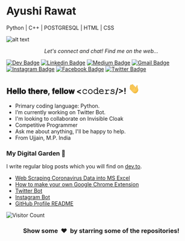 # Ayushi Rawat

Python | C++ | POSTGRESQL | HTML | CSS

![alt text](https://github.com/ayushi7rawat/Python-Bootcamp/blob/master/PhotoGrid_1599195115056.jpg)

<p align="center">
  <i>Let's connect and chat! Find me on the web...</i>
  
   [![Dev Badge](https://img.shields.io/badge/-DEV.to-47CCCC?style=flat&logo=Google-Chrome&logoColor=white&link=https://dev.to/ayushi7rawat)](https://dev.to/ayushi7rawat) 
   [![Linkedin Badge](https://img.shields.io/badge/-Linkedin-blue?style=flat-square&logo=Linkedin&logoColor=white&link=https://www.linkedin.com/in/ayushi7rawat/)](https://www.linkedin.com/in/ayushi7rawat/) 
   [![Medium Badge](https://img.shields.io/badge/-Medium-000000?style=flat&labelColor=000000&logo=Medium&link=https://medium.com/@ayushi7rawat)](https://medium.com/@ayushi7rawat) 
   [![Gmail Badge](https://img.shields.io/badge/-Gmail-c14438?style=flat-square&logo=Gmail&logoColor=white&link=mailto:ayushi7rawat@gmail.com)](mailto:ayushi7rawat@gmail.com)
   [![Instagram Badge](https://img.shields.io/badge/-Instagram-purple?style=flat&logo=instagram&logoColor=white&link=https://instagram.com/ayushi7rawat/)](https://instagram.com/ayushi7rawat) 
   [![Facebook Badge](https://img.shields.io/badge/-Facebook-036be4?style=flat-square&logo=Facebook&logoColor=white&link=https://www.facebook.com/profile.php?id=100008625401332)](https://www.facebook.com/people/Ayushi-Rawat/100008625401332)
  [![Twitter Badge](https://img.shields.io/badge/-Twitter-1ca0f1?style=flat-square&labelColor=1ca0f1&logo=twitter&logoColor=white&link=https://twitter.com/ayushi_rawat)](https://twitter.com/ayushi_rawat_)  

<!--  <img align="right" height="270px" alt="GIF" src="https://i.pinimg.com/originals/e4/26/70/e426702edf874b181aced1e2fa5c6cde.gif" /> -->

<h2> 𝐇𝐞𝐥𝐥𝐨 𝐭𝐡𝐞𝐫𝐞, 𝐟𝐞𝐥𝐥𝐨𝐰 <𝚌𝚘𝚍𝚎𝚛𝚜/>! <img src="https://raw.githubusercontent.com/ABSphreak/ABSphreak/master/gifs/Hi.gif" width="30px"></h2>
<!-- Namaste 🙏 -->

* Primary coding language: Python.
* I’m currently working on Twitter Bot.
* I'm looking to collaborate on Invisible Cloak
* Competitive Programmer
* Ask me about anything, I'll be happy to help.
* From Ujjain, M.P. India

### My Digital Garden 🌱
I write regular blog posts which you will find on [dev.to](https://dev.to/ayushi7rawat).
- [Web Scraping Coronavirus Data into MS Excel](https://dev.to/ayushi7rawat/web-scraping-coronavirus-data-into-ms-excel-560j)
- [How to make your own Google Chrome Extension](https://dev.to/ayushi7rawat/how-to-make-your-own-google-chrome-extension-dbl)
- [Twitter Bot](https://dev.to/ayushi_rawat_/how-to-make-a-twitter-bot-with-python-3jg9)
- [Instagram Bot](https://dev.to/ayushi_rawat_/how-to-make-an-instagram-bot-with-python-1ggb)
- [GitHub Profile README](https://dev.to/ayushi_rawat_/create-a-github-profile-readme-in-3-simple-steps-3ofj)

 ![Visitor Count](https://profile-counter.glitch.me/{ayushi7rawat}/count.svg)

<h3 align="center">Show some &nbsp;❤️&nbsp; by starring some of the repositories!</h3>
